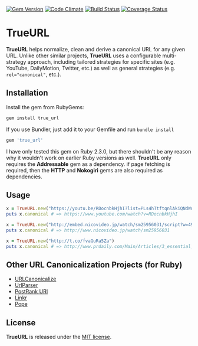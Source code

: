 [![Gem Version](https://badge.fury.io/rb/true_url.svg)](https://badge.fury.io/rb/true_url)
[![Code Climate](https://codeclimate.com/github/armchairtheorist/true_url/badges/gpa.svg)](https://codeclimate.com/github/armchairtheorist/true_url)
[![Build Status](https://travis-ci.org/armchairtheorist/true_url.svg?branch=master)](https://travis-ci.org/armchairtheorist/true_url)
[![Coverage Status](https://coveralls.io/repos/github/armchairtheorist/true_url/badge.svg?branch=master)](https://coveralls.io/github/armchairtheorist/true_url?branch=master)

# TrueURL

**TrueURL** helps normalize, clean and derive a canonical URL for any given URL. Unlike other similar projects, **TrueURL** uses a configurable multi-strategy approach, including tailored strategies for specific sites (e.g. YouTube, DailyMotion, Twitter, etc.) as well as general strategies (e.g. ```rel="canonical"```, etc.). 

## Installation

Install the gem from RubyGems:

```bash
gem install true_url
```

If you use Bundler, just add it to your Gemfile and run `bundle install`

```ruby
gem 'true_url'
```

I have only tested this gem on Ruby 2.3.0, but there shouldn't be any reason why it wouldn't work on earlier Ruby versions as well. **TrueURL** only requires the **Addressable** gem as a dependency. if page fetching is required, then the **HTTP** and **Nokogiri** gems are also required as dependencies. 

## Usage

```ruby
x = TrueURL.new("https://youtu.be/RDocnbkHjhI?list=PLs4hTtftqnlAkiQNdWn6bbKUr-P1wuSm0")
puts x.canonical # => https://www.youtube.com/watch?v=RDocnbkHjhI

x = TrueURL.new("http://embed.nicovideo.jp/watch/sm25956031/script?w=490&h=307&redirect=1")
puts x.canonical # => http://www.nicovideo.jp/watch/sm25956031

x = TrueURL.new("http://t.co/fvaGuRa5Za")
puts x.canonical # => http://www.prdaily.com/Main/Articles/3_essential_skills_for_todays_PR_pro__18404.aspx
```

## Other URL Canonicalization Projects (for Ruby)

* [URLCanonicalize](https://github.com/dominicsayers/url_canonicalize)
* [UrlParser](https://github.com/activefx/url_parser)
* [PostRank URI](https://github.com/postrank-labs/postrank-uri)
* [Linkr](https://github.com/bbc/linkr)
* [Pope](https://github.com/socksforrobots/pope)

## License
**TrueURL** is released under the [MIT license](MIT-LICENSE).
